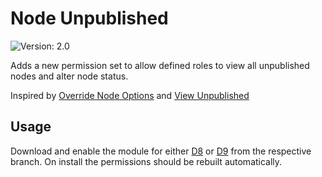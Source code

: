 # Node Unpublished
<img src="https://badgen.net/badge/version/2.0/cyan?icon=github" alt="Version: 2.0"/>

Adds a new permission set to allow defined roles to view all unpublished nodes and alter node status.

Inspired by [Override Node Options](https://www.drupal.org/project/override_node_options) and [View Unpublished](https://www.drupal.org/project/view_unpublished)

## Usage
Download and enable the module for either [D8](https://github.com/weberjacob/node_unpublished/tree/8.x-1) or [D9](https://github.com/weberjacob/node_unpublished/tree/2.0) from the respective branch. On install the permissions should be rebuilt automatically.
